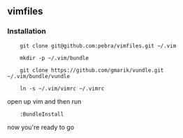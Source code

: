## vimfiles ##

### Installation ###
		git clone git@github.com:pebra/vimfiles.git ~/.vim

		mkdir -p ~/.vim/bundle

		git clone https://github.com/gmarik/vundle.git ~/.vim/bundle/vundle

		ln -s ~/.vim/vimrc ~/.vimrc

open up vim and then run

		:BundleInstall

now you're ready to go
